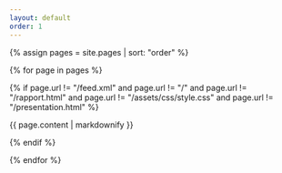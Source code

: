 ```yaml
---
layout: default
order: 1
---
```


{% assign pages = site.pages | sort: "order" %}

{% for page in pages %}
 <!-- {% if page.title != "" %} -->
  {% if page.url != "/feed.xml" and  page.url != "/" and page.url != "/rapport.html" and page.url != "/assets/css/style.css" and page.url != "/presentation.html"   %}

{{ page.content | markdownify }}

  {% endif %}
 <!-- {% endif %} -->
{% endfor %}
 